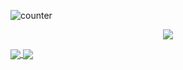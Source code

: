 ![counter](https://en6r6gv946ysn16.m.pipedream.net)
<p align="center">
  <img src="https://github.com/vudat1710/stats/blob/master/screedbot.gif" />
</p>
<a href="https://github.com/anuraghazra/github-readme-stats">
  <img align="center" src="https://github-readme-stats.vercel.app/api?username=vudat1710&count_private=true&show_icons=true&theme=synthwave" />
</a>
<a href="https://github.com/anuraghazra/convoychat">
  <img align="center" src="https://github-readme-stats.vercel.app/api/top-langs/?username=vudat1710&hide=html,css&layout=compact)](https://github.com/anuraghazra/github-readme-stats" />
</a>

